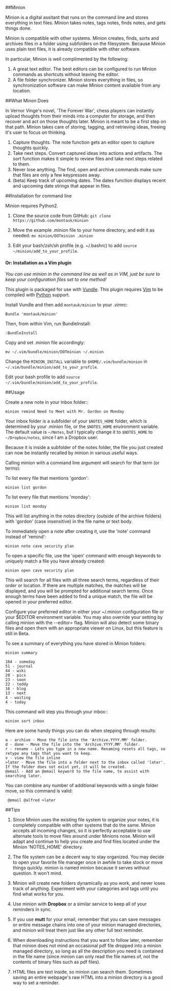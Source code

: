 ##Minion

Minion is a digital assitant that runs on the command line and stores everything in text files. Minion takes notes, tags notes, finds notes, and gets things done.

Minion is compatible with other systems. Minion creates, finds, sorts and archives files in a folder using subfolders on the filesystem. Because Minion uses plain text files, it is already compatible with other software.

In particular, Minion is well complimented by the following:
 
1. A great text editor. The best editors can be configured to run Minion commands as shortcuts without leaving the editor.
2. A file folder synchronizer. Minion stores everything in files, so  synchronization software can make Minion content available from any location.

##What Minon Does

In Vernor Vinge's novel, 'The Forever War', chess players can instantly upload thoughts from their minds into a computer for storage, and then recover and act on those thoughts later. Minion is meant to be a first step on that path. Minion takes care of storing, tagging, and retrieving ideas, freeing it's user to focus on thinking.

1. Capture thoughts. The note function gets an editor open to capture thoughts quickly.
2. Take next steps. Convert captured ideas into actions and artifacts. The sort function makes it simple to review files and take next steps related to them.
3. Never lose anything. The find, open and archive commands make sure that files are only a few keypresses away.
4. (beta) Keep track of upcoming dates. The dates function displays recent and upcoming date strings that appear in files.

##Installation for command line

Minion requires Python2.

1. Clone the source code from GitHub: `git clone https://github.com/montauk/minion`


2. Move the example .minion file to your home directory, and edit it as needed: `mv minion/DOTminion .minion`


3. Edit your bash/zsh/sh profile (e.g. ~/.bashrc)  to add `source ~/minion/add_to_your_profile`.

#### Or: Installation as a Vim plugin
*You can use minion in the command line as well as in VIM, just be sure to keep
your configuration files set to one method!*

This plugin is packaged for use with
[Vundle](https://github.com/gmarik/vundle/blob/master/README.md). This plugin requires [Vim](http://vim.org/about.php) to be compiled with [Python]( http://python.org) support.

Install Vundle and then add `montauk/minion` to your .vimrc:

`Bundle 'montauk/minion'`

Then, from within Vim, run BundleInstall:

`:BundleInstall`

Copy and set .minion file accordingly:

`mv ~/.vim/bundle/minion/DOTminion ~/.minion`

Change the `MINION_INSTALL` variable to `$HOME/.vim/bundle/minion` in
`~/.vim/bundle/minion/add_to_your_profile`.

Edit your bash profile to add `source ~/.vim/bundle/minion/add_to_your_profile`.



##Usage

Create a new note in your inbox folder::

`minion remind Need to Meet with Mr. Gordon on Monday`

Your inbox folder is a subfolder of your `$NOTES_HOME` folder, which is determined by your .minion file, or the `$NOTES_HOME` environment variable. The default value is `~/Notes`, but I typically change it to `$NOTES_HOME` to `~/Dropbox/notes`, since I am a Dropbox user.

Because it is inside a subfolder of the notes folder, the file you just created can now be instantly recalled by minion in various useful ways.

Calling minion with a command line argument will search for that term (or terms):

To list every file that mentions 'gordon':

`minion list gordon`
   
To list every file that mentions 'monday':

`minion list monday`
   
This will list anything in the notes directory (outside of the archive folders) with 'gordon' (case insensitive) in the file name or text body.

To immediately open a note after creating it, use the 'note' command instead of 'remind':

`minion note cave security plan`

To open a specific file, use the 'open' command with enough keywords to uniquely match a file you have already created:

`minion open cave security plan`

This will search for all files with all three search terms, regardless of their order or location. If there are multiple matches, the matches will be displayed, and you will be prompted for additional search terms. Once enough terms have been added to find a unique match, the file will be opened in your preferred editor.

Configure your preferred editor in either your ~/.minion configuration file or your $EDITOR environment variable. You may also override your setting by calling minion with the --editor= flag. Minion will also detect some binary files and open them with an appropriate viewer on Linux, but this feature is still in Beta.

To see a summary of everything you have stored in Minion folders:

    minion summary

    164 - someday
    51 - journal
    44 - wiki 
    28 - pics 
    23 - soon 
    22 - teddy
    16 - blog 
    13 - next 
    4 - waiting
    4 - today

This command will step you through your inbox::

`minion sort inbox`

Here are some handy things you can do when stepping through results:

    a - archive - Move the file into the 'Archive.YYYY.MM' folder.
    d - done - Move the file into the 'Archive.YYYY.MM' folder.
    r - rename - Lets you type in a new name. Renaming resets all tags, so retype any tags that you want to keep.
    v - view the file inline
    >later - Move the file into a folder next to the inbox called 'later'. If the folder does not exist yet, it will be created.
    @email - Add an @email keyword to the file name, to assist with searching later.

You can combine any number of additional keywords with a single folder move, so this command is valid:

     @email @alfred >later

##Tips

1. Since Minion uses the existing file system to organize your notes, it is completely compatible with other systems that do the same. Minion accepts all incoming changes, so it is perfectly acceptable to use alternate tools to move files around under Minions nose. Minion will adapt and continue to help you create and find files located under the Minion 'NOTES_HOME' directory.

2. The file system can be a decent way to stay organized. You may decide to open your favorite file manager once in awhile to take stock or move things quickly. minion is named minion because it serves without question. It won't mind.

3. Minion will create new folders dynamically as you work, and never loses track of anything. Experiment with your categories and tags until you find what works for you. 

4. Use minion with **Dropbox** or a similar service to keep all of your reminders in sync.

5. If you use **mutt** for your email, remember that you can save messages or entire message chains into one of your minion managed directories, and minion will treat them just like any other full text reminder. 

6. When downloading instructions that you want to follow later, remember that minion does not mind an occasional pdf file dropped into a minion managed directory, so long as all the description you need is contained in the file name (since minion can only read the file names of, not the contents of binary files such as pdf files).

7. HTML files are text inside, so minion can search them. Sometimes saving an entire webpage's raw HTML into a minion directory is a good way to set a reminder.
